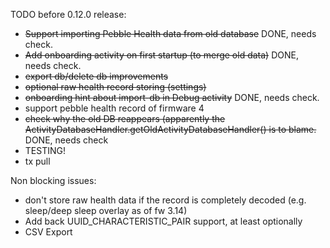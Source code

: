 TODO before 0.12.0 release:

* ~~Support importing Pebble Health data from old database~~ DONE, needs check.
* ~~Add onboarding activity on first startup (to merge old data)~~ DONE, needs check.
* ~~export db/delete db improvements~~
* ~~optional raw health record storing (settings)~~
* ~~onboarding hint about import-db in Debug activity~~ DONE, needs check.
* support pebble health record of firmware 4
* ~~check why the old DB reappears (apparently the ActivityDatabaseHandler.getOldActivityDatabaseHandler() is to blame.~~ DONE, needs check
* TESTING!
* tx pull

Non blocking issues:

* don't store raw health data if the record is completely decoded (e.g. sleep/deep sleep overlay as of fw 3.14)
* Add back UUID_CHARACTERISTIC_PAIR support, at least optionally
* CSV Export
